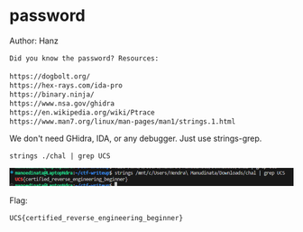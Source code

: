 # password

Author: Hanz

```
Did you know the password? Resources:

https://dogbolt.org/
https://hex-rays.com/ida-pro
https://binary.ninja/
https://www.nsa.gov/ghidra
https://en.wikipedia.org/wiki/Ptrace
https://www.man7.org/linux/man-pages/man1/strings.1.html
```

We don't need GHidra, IDA, or any debugger. Just use strings-grep.

```
strings ./chal | grep UCS
```

![](image.png)

Flag:

```
UCS{certified_reverse_engineering_beginner}
```
